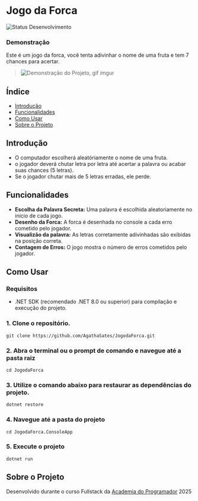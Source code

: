 ﻿﻿
# Jogo da Forca

![Status Desenvolvimento](https://img.shields.io/badge/Status-Em%20Desenvolvimento%20-yellow)

 ### Demonstração
 Este é um jogo da forca, você tenta adivinhar o nome de uma fruta e tem 7 chances para acertar.
>
>![Demonstração do Projeto, gif imgur](https://i.imgur.com/gdaw0tP.gif)


## Índice

- [Introdução](#introducao)
- [Funcionalidades](#funcionalidades)
- [Como Usar](#como-usar)
- [Sobre o Projeto](#sobre-o-projeto)

## Introdução

- O computador escolherá aleatóriamente o nome de uma fruta.
- o jogador deverá chutar letra por letra até acertar a palavra ou acabar suas chances (5 letras).
- Se o jogador chutar mais de 5 letras erradas, ele perde.

## Funcionalidades

- **Escolha da Palavra Secreta:** Uma palavra é escolhida aleatoriamente no início de cada jogo.
- **Desenho da Forca:** A forca é desenhada no console a cada erro cometido pelo jogador.
- **Visualizão da palavra:** As letras corretamente adivinhadas são exibidas na posição correta.
- **Contagem de Erros:** O jogo mostra o número de erros cometidos pelo jogador.


## Como Usar

### Requisitos

- .NET SDK (recomendado .NET 8.0 ou superior) para compilação e execução do projeto.

### 1. Clone o repositório.
 
```
git clone https://github.com/AgathaSates/JogodaForca.git
```
### 2. Abra o terminal ou o prompt de comando e navegue até a pasta raiz

```
cd JogodaForca
```

### 3. Utilize o comando abaixo para restaurar as dependências do projeto.

```
dotnet restore
```

### 4. Navegue até a pasta do projeto

```
cd JogodaForca.ConsoleApp
```

### 5. Execute o projeto

```
dotnet run
```

## Sobre o Projeto
Desenvolvido durante o curso Fullstack da [Academia do Programador](https://academiadoprogramador.net) 2025

